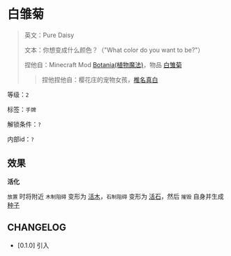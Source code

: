 # 白雏菊

> 英文：Pure Daisy
>
> 文本：你想变成什么颜色？（"What color do you want to be?"）
>
> 捏他自：Minecraft Mod [Botania(植物魔法)](https://www.mcmod.cn/item/7369.html)，物品 [白雏菊](https://www.mcmod.cn/item/7369.html)
>> 捏他捏他自：樱花庄的宠物女孩，[椎名真白](https://zh.moegirl.org.cn/zh-hans/%E6%A8%B1%E8%8A%B1%E5%BA%84%E7%9A%84%E5%AE%A0%E7%89%A9%E5%A5%B3%E5%AD%A9)

等级：`2`

标签：`手牌`

解锁条件：`?`

内部id：`?`

## 效果

**活化**

`放置` 时将附近 `木制阻碍` 变形为 [活木](活木.md)，`石制阻碍` 变形为 [活石](活石.md)，然后 `摧毁` 自身并生成 [种子](../卡牌组/种子.md)

## CHANGELOG

- [0.1.0] 引入
